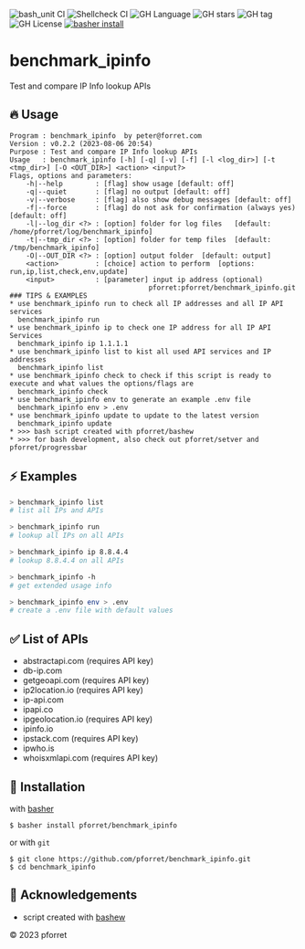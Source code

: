 ![bash_unit CI](https://github.com/pforret/benchmark_ipinfo/workflows/bash_unit%20CI/badge.svg)
![Shellcheck CI](https://github.com/pforret/benchmark_ipinfo/workflows/Shellcheck%20CI/badge.svg)
![GH Language](https://img.shields.io/github/languages/top/pforret/benchmark_ipinfo)
![GH stars](https://img.shields.io/github/stars/pforret/benchmark_ipinfo)
![GH tag](https://img.shields.io/github/v/tag/pforret/benchmark_ipinfo)
![GH License](https://img.shields.io/github/license/pforret/benchmark_ipinfo)
[![basher install](https://img.shields.io/badge/basher-install-white?logo=gnu-bash&style=flat)](https://www.basher.it/package/)

# benchmark_ipinfo

Test and compare IP Info lookup APIs

## 🔥 Usage

```
Program : benchmark_ipinfo  by peter@forret.com
Version : v0.2.2 (2023-08-06 20:54)
Purpose : Test and compare IP Info lookup APIs
Usage   : benchmark_ipinfo [-h] [-q] [-v] [-f] [-l <log_dir>] [-t <tmp_dir>] [-O <OUT_DIR>] <action> <input?>
Flags, options and parameters:
    -h|--help        : [flag] show usage [default: off]
    -q|--quiet       : [flag] no output [default: off]
    -v|--verbose     : [flag] also show debug messages [default: off]
    -f|--force       : [flag] do not ask for confirmation (always yes) [default: off]
    -l|--log_dir <?> : [option] folder for log files   [default: /home/pforret/log/benchmark_ipinfo]
    -t|--tmp_dir <?> : [option] folder for temp files  [default: /tmp/benchmark_ipinfo]
    -O|--OUT_DIR <?> : [option] output folder  [default: output]
    <action>         : [choice] action to perform  [options: run,ip,list,check,env,update]
    <input>          : [parameter] input ip address (optional)
                                  pforret:pforret/benchmark_ipinfo.git
### TIPS & EXAMPLES
* use benchmark_ipinfo run to check all IP addresses and all IP API services
  benchmark_ipinfo run
* use benchmark_ipinfo ip to check one IP address for all IP API Services
  benchmark_ipinfo ip 1.1.1.1
* use benchmark_ipinfo list to kist all used API services and IP addresses
  benchmark_ipinfo list
* use benchmark_ipinfo check to check if this script is ready to execute and what values the options/flags are
  benchmark_ipinfo check
* use benchmark_ipinfo env to generate an example .env file
  benchmark_ipinfo env > .env
* use benchmark_ipinfo update to update to the latest version
  benchmark_ipinfo update
* >>> bash script created with pforret/bashew
* >>> for bash development, also check out pforret/setver and pforret/progressbar
```

## ⚡️ Examples

```bash
> benchmark_ipinfo list
# list all IPs and APIs

> benchmark_ipinfo run
# lookup all IPs on all APIs

> benchmark_ipinfo ip 8.8.4.4
# lookup 8.8.4.4 on all APIs

> benchmark_ipinfo -h 
# get extended usage info

> benchmark_ipinfo env > .env
# create a .env file with default values
```

## ✅ List of APIs

* abstractapi.com (requires API key)
* db-ip.com
* getgeoapi.com (requires API key)
* ip2location.io (requires API key)
* ip-api.com
* ipapi.co
* ipgeolocation.io (requires API key)
* ipinfo.io
* ipstack.com (requires API key)
* ipwho.is
* whoisxmlapi.com (requires API key)
  
## 🚀 Installation

with [basher](https://github.com/basherpm/basher)

	$ basher install pforret/benchmark_ipinfo

or with `git`

	$ git clone https://github.com/pforret/benchmark_ipinfo.git
	$ cd benchmark_ipinfo

## 📝 Acknowledgements

* script created with [bashew](https://github.com/pforret/bashew)

&copy; 2023 pforret
